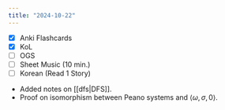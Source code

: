 ```yaml
---
title: "2024-10-22"
---
```


- [x] Anki Flashcards
- [x] KoL
- [ ] OGS
- [ ] Sheet Music (10 min.)
- [ ] Korean (Read 1 Story)

* Added notes on [[dfs|DFS]].
* Proof on isomorphism between Peano systems and $\langle \omega, \sigma, 0 \rangle$.